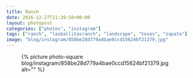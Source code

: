 ```yaml
---
title: Ranch
date: 2016-12-27T11:39:58+00:00
layout: photopost
categories: ["photos", "instagram"]
tags: ["ranch", "lasballitasranch", "landscape", "texas", "zapata"]
image: "blog/instagram/858be28d779a4bae0ccd15624bf21379.jpg"
---
```


<figure class="photo photo--square">
  {% picture photo-square blog/instagram/858be28d779a4bae0ccd15624bf21379.jpg alt="" %}
</figure>


